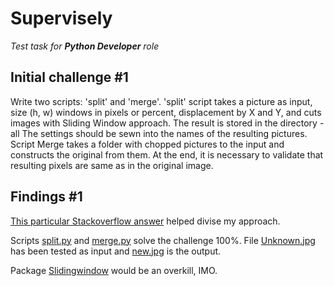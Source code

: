 # Supervisely
*Test task for **Python Developer** role*

## Initial challenge #1

Write two scripts: 'split' and 'merge'. 'split' script takes a picture as input,
size (h, w) windows in pixels or percent, displacement by X and Y, and cuts
images with Sliding Window approach. The result is stored in the directory - all
The settings should be sewn into the names of the resulting pictures. Script
Merge takes a folder with chopped pictures to the input and constructs
the original from them. At the end, it is necessary to validate that resulting pixels
are same as in the original image.

## Findings #1

[This particular Stackoverflow answer](https://stackoverflow.com/questions/61051120/sliding-window-on-a-python-image) helped divise my approach.

Scripts [split.py](split.py) and [merge.py](merge.py) solve the challenge 100%.
File [Unknown.jpg](Unknown.jpg) has been tested as input and [new.jpg](new.jpg) is the output.

Package [Slidingwindow](https://github.com/adamrehn/slidingwindow) would be an overkill, IMO.
